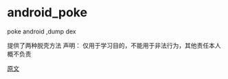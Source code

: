 # android_poke
poke android ,dump dex

提供了两种脱壳方法
声明：
仅用于学习目的，不能用于非法行为，其他责任本人概不负责

[原文](https://bbs.pediy.com/thread-252284.htm)
